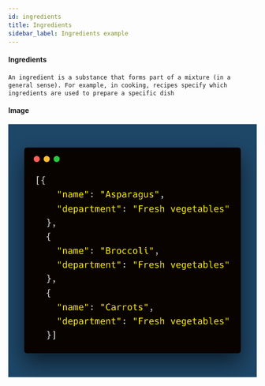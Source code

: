 ```yaml
---
id: ingredients
title: Ingredients
sidebar_label: Ingredients example
---
```



#### Ingredients



```
An ingredient is a substance that forms part of a mixture (in a general sense). For example, in cooking, recipes specify which ingredients are used to prepare a specific dish
```

<!-- #### Image
![]() - Image that show an example of what file is containing -->

#### Image
![](https://github.com/GroceriStar/creative/blob/master/fetch-examples/ingredient-structure.png)


<!-- #### Download link
[]() -->

